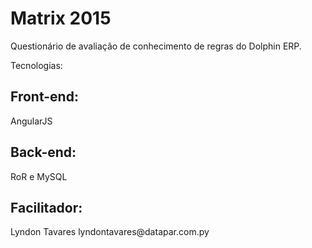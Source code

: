 # Matrix 2015
Questionário de avaliação de conhecimento de regras do Dolphin ERP.

Tecnologias:

<h2>Front-end:</h2>
AngularJS 

<h2>Back-end:</h2>
RoR e MySQL

<h2>Facilitador:</h2>
Lyndon Tavares
lyndontavares@datapar.com.py
